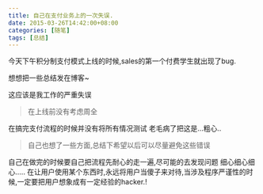 ```yaml
---
title: 自己在支付业务上的一次失误.
date: 2015-03-26T14:42:00+08:00
categories: [随笔]
tags: [总结]
---
```


今天下午积分制支付模式上线的时候,sales的第一个付费学生就出现了bug.

想想把一些总结发在博客~

<!--more-->

这应该是我工作的严重失误

> 在上线前没有考虑周全

在搞完支付流程的时候并没有将所有情况测试
老毛病了把这是...粗心..

> 自己也想了一些方面,总结下希望以后可以尽量避免这些错误

自己在做完的时候要自己把流程先耐心的走一遍,尽可能的去发现问题
细心细心细心.....
在让用户使用某个东西时,永远将用户当傻子来对待,当涉及程序严谨性的时候,一定要把用户想象成有一定经验的hacker.!
